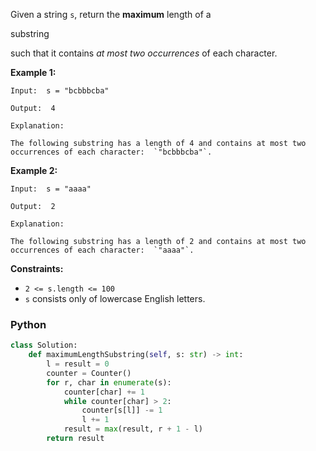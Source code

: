 Given a string `s`, return the **maximum** length of a

substring

such that it contains _at most two occurrences_ of each character.

**Example 1:**
```
Input:  s = "bcbbbcba"

Output:  4

Explanation:

The following substring has a length of 4 and contains at most two occurrences of each character:  `"bcbbbcba"`.
```

**Example 2:**
```
Input:  s = "aaaa"

Output:  2

Explanation:

The following substring has a length of 2 and contains at most two occurrences of each character:  `"aaaa"`.
```

**Constraints:**

-   `2 <= s.length <= 100`
-   `s`  consists only of lowercase English letters.


### Python
```python
class Solution:
    def maximumLengthSubstring(self, s: str) -> int:
        l = result = 0
        counter = Counter()
        for r, char in enumerate(s):
            counter[char] += 1
            while counter[char] > 2:
                counter[s[l]] -= 1
                l += 1
            result = max(result, r + 1 - l)
        return result
```